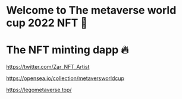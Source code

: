 # Welcome to The metaverse world cup 2022 NFT 💎
# The NFT minting dapp 🔥

https://twitter.com/Zar_NFT_Artist


https://opensea.io/collection/metaversworldcup



https://legometaverse.top/

